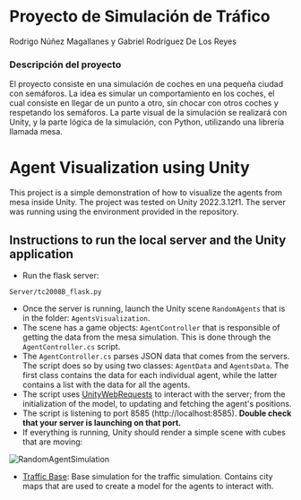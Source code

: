 # Proyecto de Simulación de Tráfico

Rodrigo Núñez Magallanes
y
Gabriel Rodríguez De Los Reyes

### Descripción del proyecto

El proyecto consiste en una simulación de coches en una pequeña ciudad con semáforos. La idea es simular un comportamiento en los coches, el cual consiste en llegar de un punto a otro, sin chocar con otros coches y respetando los semáforos. La parte visual de la simulación se realizará con Unity, y la parte lógica de la simulación, con Python, utilizando una librería llamada mesa.

# Agent Visualization using Unity

This project is a simple demonstration of how to visualize the agents from mesa inside Unity. The project was tested on Unity 2022.3.12f1. The server was running using the environment provided in the repository.

## Instructions to run the local server and the Unity application

-  Run the flask server:

```
Server/tc2008B_flask.py
```

- Once the server is running, launch the Unity scene ```RandomAgents``` that is in the folder: ```AgentsVisualization```.
- The scene has a game objects: ```AgentController``` that is responsible of getting the data from the mesa simulation. This is done through the ```AgentController.cs``` script.
- The ````AgentController.cs```` parses JSON data that comes from the servers. The script does so by using two classes: ```AgentData``` and ```AgentsData```. The first class contains the data for each individual agent, while the latter contains a list with the data for all the agents.
- The script uses [UnityWebRequests](https://docs.unity3d.com/ScriptReference/Networking.UnityWebRequest.html) to interact with the server; from the initialization of the model, to updating and fetching the agent's positions.
- The script is listening to port 8585 (http://localhost:8585). **Double check that your server is launching on that port.**
- If everything is running, Unity should render a simple scene with cubes that are moving:

![RandomAgentSimulation](/docs/Images/Random_agent_simulation.png)

- [Traffic Base](./trafficBase/): Base simulation for the traffic simulation. Contains city maps that are used to create a model for the agents to interact with.